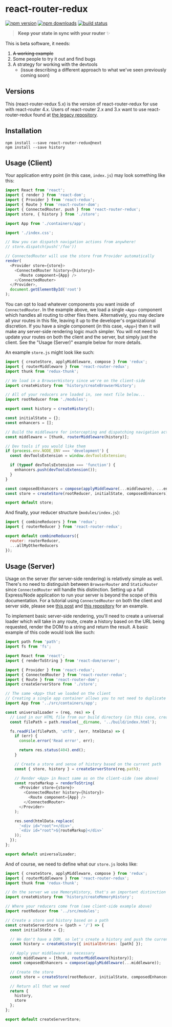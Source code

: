 # react-router-redux

[![npm version](https://img.shields.io/npm/v/react-router-redux/next.svg?style=flat-square)](https://www.npmjs.com/package/react-router-redux)  [![npm downloads](https://img.shields.io/npm/dm/react-router-redux.svg?style=flat-square)](https://www.npmjs.com/package/react-router-redux) [![build status](https://img.shields.io/travis/reactjs/react-router-redux/master.svg?style=flat-square)](https://travis-ci.org/reactjs/react-router-redux)

> **Keep your state in sync with your router** :sparkles:

This is beta software, it needs:

1. ~~A working example~~
2. Some people to try it out and find bugs
3. A strategy for working with the devtools
   - (issue describing a different approach to what we've seen previously coming soon)

## Versions

This (react-router-redux 5.x) is the version of react-router-redux for use with react-router 4.x.
Users of react-router 2.x and 3.x want to use react-router-redux found at [the legacy repository](https://github.com/reactjs/react-router-redux).

## Installation

```
npm install --save react-router-redux@next
npm install --save history
```

## Usage (Client)

Your application entry point (in this case, `index.js`) may look something like this:

```js
import React from 'react';
import { render } from 'react-dom';
import { Provider } from 'react-redux';
import { Route } from 'react-router-dom';
import { ConnectedRouter, push } from 'react-router-redux';
import store, { history } from './store';

import App from './containers/app';

import './index.css';

// Now you can dispatch navigation actions from anywhere!
// store.dispatch(push('/foo'))

// ConnectedRouter will use the store from Provider automatically
render(
  <Provider store={store}>
    <ConnectedRouter history={history}>
      <Route component={App} />
    </ConnectedRouter>
  </Provider>,
  document.getElementById('root')
);
```

You can opt to load whatever components you want inside of `ConnectedRouter`. In the example above, we load a single `<App>` component which handles all routing to other files there. Alternatively, you may declare all your routes in this file, leaving it up to the developer's organizational discretion. If you have a single component (in this case, `<App>`) then it will make any server-side rendering logic much simpler. You will not need to update your routes on both the client and the server, but simply just the client. See the "Usage (Server)" example below for more details.

An example `store.js` might look like such:

```js
import { createStore, applyMiddleware, compose } from 'redux';
import { routerMiddleware } from 'react-router-redux';
import thunk from 'redux-thunk';

// We load in a BrowserHistory since we're on the client-side
import createHistory from 'history/createBrowserHistory';

// All of your reducers are loaded in, see next file below...
import rootReducer from './modules';

export const history = createHistory();

const initialState = {};
const enhancers = [];

// Build the middleware for intercepting and dispatching navigation actions, in this case we're using thunk and HTML5 history
const middleware = [thunk, routerMiddleware(history)];

// Dev tools if you would like them
if (process.env.NODE_ENV === 'development') {
  const devToolsExtension = window.devToolsExtension;

  if (typeof devToolsExtension === 'function') {
    enhancers.push(devToolsExtension());
  }
}

const composedEnhancers = compose(applyMiddleware(...middleware), ...enhancers);
const store = createStore(rootReducer, initialState, composedEnhancers);

export default store;
```

And finally, your reducer structure (`modules/index.js`):

```js
import { combineReducers } from 'redux';
import { routerReducer } from 'react-router-redux';

export default combineReducers({
  router: routerReducer,
  ...allMyOtherReducers
});

```

## Usage (Server)

Usage on the server (for server-side rendering) is relatively simple as well. There's no need to distinguish between `BrowserRouter` and `StaticRouter` since `ConnectedRouter` will handle this distinction. Setting up a full Express/Node application to run your server is beyond the scope of this documentation. For a tutorial using `ConnectedRouter` on both the client and server side, please see [this post](https://medium.com/@cereallarceny/server-side-rendering-with-create-react-app-fiber-react-router-v4-helmet-redux-and-thunk-275cb25ca972) and [this repository](https://github.com/cereallarceny/cra-ssr) for an example.

To implement basic server-side rendering, you'll need to create a universal loader which will take in any route, create a history based on the URL being requested, render the DOM to a string and return the result.  A basic example of this code would look like such:

```js
import path from 'path';
import fs from 'fs';

import React from 'react';
import { renderToString } from 'react-dom/server';

import { Provider } from 'react-redux';
import { ConnectedRouter } from 'react-router-redux';
import { Route } from 'react-router-dom';
import createServerStore from './store';

// The same <App> that we loaded on the client
// Creating a single app container allows you to not need to duplicate your routes on both the client and server
import App from '../src/containers/app';

const universalLoader = (req, res) => {
  // Load in our HTML file from our build directory (in this case, create-react-app)
  const filePath = path.resolve(__dirname, '../build/index.html');

  fs.readFile(filePath, 'utf8', (err, htmlData) => {
    if (err) {
      console.error('Read error', err);

      return res.status(404).end();
    }

    // Create a store and sense of history based on the current path
    const { store, history } = createServerStore(req.path);

    // Render <App> in React same as on the client-side (see above)
    const routeMarkup = renderToString(
      <Provider store={store}>
        <ConnectedRouter history={history}>
          <Route component={App} />
        </ConnectedRouter>
      </Provider>
    );

    res.send(htmlData.replace(
      '<div id="root"></div>',
      `<div id="root">${routeMarkup}</div>`
    ));
  });
};

export default universalLoader;
```

And of course, we need to define what our `store.js` looks like:

```js
import { createStore, applyMiddleware, compose } from 'redux';
import { routerMiddleware } from 'react-router-redux';
import thunk from 'redux-thunk';

// On the server we use MemoryHistory, that's an important distinction
import createHistory from 'history/createMemoryHistory';

// Where your reducers come from (see client-side example above)
import rootReducer from '../src/modules';

// Create a store and history based on a path
const createServerStore = (path = '/') => {
  const initialState = {};

  // We don't have a DOM, so let's create a history and push the current path
  const history = createHistory({ initialEntries: [path] });

  // Apply your middleware as necessary
  const middleware = [thunk, routerMiddleware(history)];
  const composedEnhancers = compose(applyMiddleware(...middleware));

  // Create the store
  const store = createStore(rootReducer, initialState, composedEnhancers);

  // Return all that we need
  return {
    history,
    store
  };
};

export default createServerStore;
```

